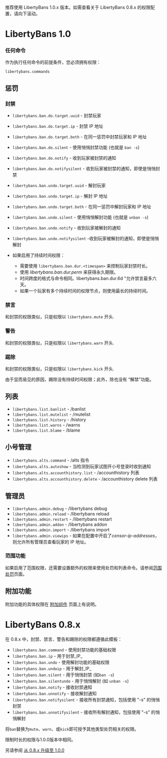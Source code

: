 
推荐使用 LibertyBans 1.0.x 版本。如需查看关于 LibertyBans 0.8.x 的权限配置，请向下滚动。

# LibertyBans 1.0

### 任何命令 ###

作为执行任何命令的前提条件，您必须拥有权限：

`libertybans.commands`

## 惩罚 ##

### 封禁 ###

* `libertybans.ban.do.target.uuid` - 封禁玩家
* `libertybans.ban.do.target.ip` - 封禁 IP 地址
* `libertybans.ban.do.target.both` - 在同一惩罚中封禁玩家和 IP 地址
* `libertybans.ban.do.silent` - 使用悄悄封禁功能 (也就是 `ban -s`)
* `libertybans.ban.do.notify` - 收到玩家被封禁的通知
* `libertybans.ban.do.notifysilent` - 收到玩家被封禁的通知，即使是悄悄封禁
* `libertybans.ban.undo.target.uuid` - 解封玩家
* `libertybans.ban.undo.target.ip` - 解封 IP 地址
* `libertybans.ban.undo.target.both` - 在同一惩罚中解封玩家和 IP 地址
* `libertybans.ban.undo.silent` - 使用悄悄解封功能 (也就是 `unban -s`)
* `libertybans.ban.undo.notify` - 收到玩家被解封的通知
* `libertybans.ban.undo.notifysilent` -收到玩家被解封的通知，即使是悄悄解封

* 如果启用了持续时间权限：
  * 需要使用 `libertybans.ban.dur.<timespan>` 来控制玩家封禁时长。
  * 使用 _libertybans.ban.dur.perm_ 来获得永久期限。
  * 时间跨度的格式与命令相同。libertybans.ban.dur.6d "允许禁言最多六天。
  * 如果一个玩家有多个持续时间的权限节点，则使用最长的持续时间。

### 禁言 ###

和封禁的权限类似，只是权限以 `libertybans.mute` 开头.

### 警告 ###

和封禁的权限类似，只是权限以 `libertybans.warn` 开头.

### 踢除 ###

和封禁的权限类似，只是权限以 `libertybans.kick` 开头.

由于显而易见的原因，踢除没有持续时间权限；此外，除也没有 “解禁”功能。

## 列表

* `libertybans.list.banlist` - /banlist
* `libertybans.list.mutelist` - /mutelist
* `libertybans.list.history` - /history
* `libertybans.list.warns` - /warns
* `libertybans.list.blame` - /blame

## 小号管理

* `libertybans.alts.command` - /alts 指令
* `libertybans.alts.autoshow` - 当检测到玩家试图开小号登录时收到通知
* `libertybans.alts.accounthistory.list` - /accounthistory 列表
* `libertybans.alts.accounthistory.delete` - /accounthistory delete 列表

## 管理员

* `libertybans.admin.debug` - /libertybans debug
* `libertybans.admin.reload` - /libertybans reload
* `libertybans.admin.restart` - /libertybans restart
* `libertybans.admin.addon` - /libertybans addon
* `libertybans.admin.import` - /libertybans import
* `libertybans.admin.viewips` - 如果在配置中开启了*censor-ip-addresses*，则允许所有管理员查看玩家的 IP 地址。

### 范围功能

如果启用了范围权限，还需要设置额外的权限来使用处罚和列表命令。请参阅[范围处罚](Scoped-Punishments.md)页面。

## 附加功能

附加功能的具体权限在 [附加组件](Addons) 页面上有说明。

# LibertyBans 0.8.x

在 0.8.x 中，封禁、禁言、警告和踢除的权限都遵循此模板：

* `libertybans.ban.command` - 使用封禁功能的基础权限
* `libertybans.ban.ip` - 用于封禁_IP_
* `libertybans.ban.undo` - 使用解封功能的基础权限
* `libertybans.ban.undoip` - 用于解封_IP_
* `libertybans.ban.silent` - 用于悄悄封禁 (如`ban -s`)
* `libertybans.ban.silentundo` - 用于悄悄解封 (如 `unban -s`)
* `libertybans.ban.notify` - 接收封禁通知
* `libertybans.ban.unnotify` - 接收解封通知
* `libertybans.ban.notifysilent` - 接收所有封禁通知，包括使用 "-s" 的悄悄封禁
* `libertybans.ban.unnotifysilent` - 接收所有解封通知，包括使用 "-s" 的悄悄解封

将`ban`替换为`mute`、`warn`、或`kick`即可授予其他类型处罚相关的权限。

限制时长的权限与1.0.0版本中相同。

另请参阅 [从 0.8.x 升级至 1.0.0](Upgrading-to-LibertyBans-1.0.0-from-0.8.x)
